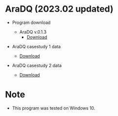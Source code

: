 # AraDQ (2023.02 updated)
- Program download
   - AraDQ v.0.1.3 
      - <a href="https://drive.google.com/file/d/1XkqQfinxOfak0U0sKG3d3Sf268zxGYkO/view?usp=sharing">Download</a>


- AraDQ casestudy 1 data
   -  <a href="https://drive.google.com/file/d/1bRKd_kx48HROVTm5VRwm7cWjTJT8KYJ4/view?usp=share_link">Download</a>
- AraDQ casestudy 2 data
  -  <a href="https://drive.google.com/file/d/1CiX_N_dYGHQoNxqPNDmK614xHeer22ft/view?usp=share_link">Download</a>
# Note
- This program was tested on Windows 10.
